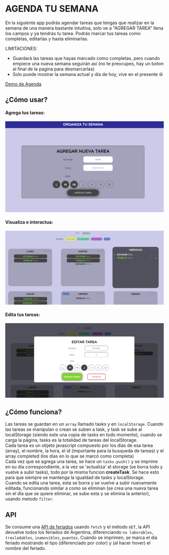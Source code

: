 # AGENDA TU SEMANA
En la siguiente app podrás agendar tareas que tengas que realizar en la semana de una manera bastante intuitiva, solo ve a "AGREGAR TAREA" llena los campos y ya tendrás tu tarea.
Podrás marcar tus tareas como completas, editarlas y hasta eliminarlas.
  
LIMITACIONES:  
 - Guardará las tareas que hayas marcado como completas, pero cuando empiece una nueva semana seguirán así (no te preocupes, hay un boton al final de la pagina para desmarcarlas)  
 - Solo puede mostrar la semana actual y día de hoy, vive en el presente ☮  
  
[Demo de Agenda](https://valentinozucchellapaz.github.io/AGENDA-TU-SEMANA/)
  
¿Cómo usar?  
---  
  
#### Agrega tus tareas:  
![Form para cargar tareas](readmeimages/formImg.png "Form para cargar tus tareas")  
  

#### Visualiza e interactua:  
![Visualizacion de tareas](readmeimages/tasksImg.png "Form para cargar tus tareas")  
  

#### Edita tus tareas:  
![Visualizacion de tareas](readmeimages/editImg.png "Form para cargar tus tareas")  
  
  
¿Cómo funciona?  
---  
Las tareas se guardan en un `array` llamado tasks y en `localStorage`. Cuando las tareas se manipulan o crean se suben a task, y task se sube al localStorage (siendo este una copia de tasks en todo momento), cuando se carga la página, tasks es la totalidad de tareas del localStorage.  
Cada tarea es un objeto javascript compuesto por los días de esa tarea (array), el nombre, la hora, el id (importante para la busqueda de tareas) y el array completed (los días en lo que se marcó como completa)  
Cada vez que se agrega una tarea, se hace un `tasks.push()` y se imprime en su día correspondiente, a la vez se 'actualiza' el storage (se borra todo y vuelve a subir tasks), todo por la misma funcion __createTask__. Se hace esto para que siempre se mantenga la igualdad de tasks y localStorage.  
Cuando se edita una tarea, esta se borra y se vuelve a subir nuevamente editada, funcionando similar a como se eliminan (se crea una nueva tarea sin el día que se quiere eliminar, se sube esta y se elimina la anterior), usando metodo `filter`.  
  
API  
---  
Se consume una [API de feriados](https://pjnovas.gitbooks.io/no-laborables/content/) usando `fetch` y el método `GET`, la API devuelve todos los feriados de Argentina, diferenciando `no laborables`, `trasladables`, `inamovibles`, `puentes`. Cuando se imprimen, se marca el día feriado mostrando el tipo (diferenciado por color) y (al hacer hover) el nombre del feriado. 
